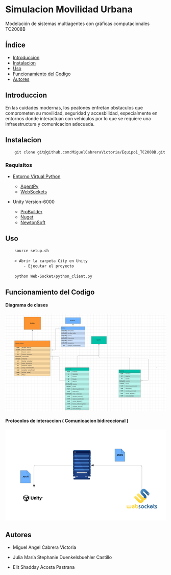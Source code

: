 # Simulacion Movilidad Urbana 
Modelación de sistemas multiagentes con gráficas computacionales TC2008B




##  Índice 

- [Introduccion](#introduccion)
- [Instalacion](#instalacion)
- [Uso](#uso)
- [Funcionamiento del Codigo](#funcionamiento-del-codigo)
- [Autores](#autores)



## Introduccion

En las cuidades modernas, los peatones enfretan obstaculos que comprometen su movilidad, seguridad y accesbilidad, especialmente en entornos donde interactuan con vehiculos por lo que se requiere una infraestructura y comunicacion adecuada.



## Instalacion

        git clone git@github.com:MiguelCabreraVictoria/Equipo1_TC2008B.git


### Requisitos 

- [Entorno Virtual Python](https://docs.python.org/es/3.13/tutorial/venv.html)
    - [AgentPy](https://agentpy.readthedocs.io/en/latest/installation.html)   
    - [WebSockets](https://websockets.readthedocs.io/en/stable/index.html)

- Unity Version-6000
    - [ProBuilder](https://docs.unity3d.com/Packages/com.unity.probuilder@4.0/manual/installing.html) 
    - [Nuget](https://github.com/GlitchEnzo/NuGetForUnity)
    - [NewtonSoft](https://docs.unity3d.com/Packages/com.unity.nuget.newtonsoft-json@2.0/manual/index.html)

## Uso 

        source setup.sh 

        > Abrir la carpeta City en Unity
            - Ejecutar el proyecto 

        python Web-Socket/python_client.py

## Funcionamiento del Codigo

#### Diagrama de clases
![Diagramas de clase](images/diagrama.png)

#### Protocolos de interaccion ( Comunicacion bidireccional )
![Protocolos](images/protocolo.png)

## Autores

- Miguel Angel Cabrera Victoria

- Julia María Stephanie Duenkelsbuehler Castillo

- Elit Shadday Acosta Pastrana